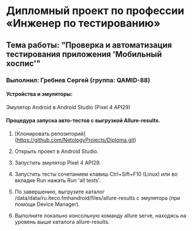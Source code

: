 # Дипломный проект по профессии «Инженер по тестированию»
## Тема работы: "Проверка и автоматизация тестирования приложения 'Мобильный хоспис'"

### Выполнил: Гребнев Сергей (группа: QAMID-88)

#### Устройства и эмуляторы:
Эмулятор Android в Android Studio (Pixel 4 API29)

#### Процедура запуска авто-тестов с выгрузкой Allure-results.
1. [Клонировать репозиторий] (https://github.com/NetologyProjects/Diploma.git)

2. Открыть проект в Android Studio.

3. Запустить эмулятор Pixel 4 API29.

4. Запустить тесты сочетанием клавиш Ctrl+Sift+F10 (Linux) или во вкладке Run нажать Run 'all tests'.

5. По завершению, выгрузите каталог /data/data/ru.iteco.fmhandroid/files/allure-results с эмулятора (при помощи Device Manager).

6. Выполните локально консольную команду allure serve, находясь на уровень выше каталога allure-results.
